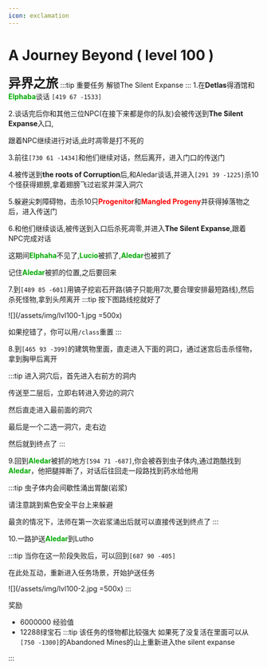 ```yaml
---
icon: exclamation
---
```


# A Journey Beyond ( level 100 )
<span style="font-size: 25px;">**异界之旅**</span>
:::tip 重要任务
解锁The Silent Expanse
:::
1.在**Detlas**得酒馆和<font color=00AA00>**Elphaba**</font>谈话 `[419 67 -1533]`

2.谈话完后你和其他三位NPC(在接下来都是你的队友)会被传送到**The Silent Expanse**入口,

跟着NPC继续进行对话,此时凋零是打不死的

3.前往`[730 61 -1434]`和他们继续对话，然后离开，进入门口的传送门

4.被传送到**the roots of Corruption**后,和Aledar谈话,并进入`[291 39 -1225]`杀10个怪获得翅膀,拿着翅膀飞过岩浆并深入洞穴

5.躲避尖刺障碍物，击杀10只<font color=red>**Progenitor**</font>和<font color=red>**Mangled Progeny**</font>并获得掉落物之后，进入传送门

6.和他们继续谈话,被传送到入口后杀死凋零,并进入**The Silent Expanse**,跟着NPC完成对话

这期间<font color=00AA00>**Elphaha**</font>不见了,<font color=00AA00>**Lucio**</font>被抓了,<font color=00AA00>**Aledar**</font>也被抓了

记住<font color=00AA00>**Aledar**</font>被抓的位置,之后要回来

7.到`[489 85 -601]`用镐子挖岩石开路(镐子只能用7次,要合理安排最短路线),然后杀死怪物,拿到头颅离开
:::tip
按下图路线挖就好了

![](/assets/img/lvl100-1.jpg =500x)

如果挖错了，你可以用`/class`重置
:::

8.到`[465 93 -399]`的建筑物里面，直走进入下面的洞口，通过迷宫后击杀怪物，拿到胸甲后离开

:::tip
进入洞穴后，首先进入右前方的洞内

传送至二层后，立即右转进入旁边的洞穴

然后直走进入最前面的洞穴

最后是一个二选一洞穴，走右边

然后就到终点了
:::

9.回到<font color=00AA00>**Aledar**</font>被抓的地方`[594 71 -687]`,你会被吞到虫子体内,通过跑酷找到<font color=00AA00>**Aledar**</font>，他把腿摔断了，对话后往回走一段路找到药水给他用

:::tip
虫子体内会间歇性涌出胃酸(岩浆)

请注意跳到紫色安全平台上来躲避

最贪的情况下，法师在第一次岩浆涌出后就可以直接传送到终点了
:::

10.一路护送<font color=00AA00>**Aledar**</font>到Lutho

:::tip
当你在这一阶段失败后，可以回到`[687 90 -405]`

在此处互动，重新进入任务场景，开始护送任务

![](/assets/img/lvl100-2.jpg =500x)
:::



奖励
+ 6000000 经验值
+ 12288绿宝石
:::tip
该任务的怪物都比较强大 如果死了没复活在里面可以从`[750 -1300]`的Abandoned Mines的山上重新进入the silent expanse

:::
